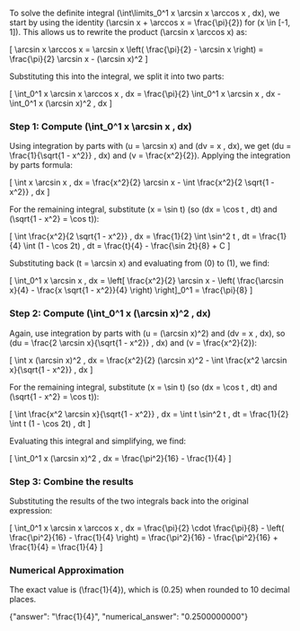 
To solve the definite integral \(\int\limits_0^1 x \arcsin x \arccos x \, dx\), we start by using the identity \(\arcsin x + \arccos x = \frac{\pi}{2}\) for \(x \in [-1, 1]\). This allows us to rewrite the product \(\arcsin x \arccos x\) as:

\[
\arcsin x \arccos x = \arcsin x \left( \frac{\pi}{2} - \arcsin x \right) = \frac{\pi}{2} \arcsin x - (\arcsin x)^2
\]

Substituting this into the integral, we split it into two parts:

\[
\int_0^1 x \arcsin x \arccos x \, dx = \frac{\pi}{2} \int_0^1 x \arcsin x \, dx - \int_0^1 x (\arcsin x)^2 \, dx
\]

### Step 1: Compute \(\int_0^1 x \arcsin x \, dx\)
Using integration by parts with \(u = \arcsin x\) and \(dv = x \, dx\), we get \(du = \frac{1}{\sqrt{1 - x^2}} \, dx\) and \(v = \frac{x^2}{2}\). Applying the integration by parts formula:

\[
\int x \arcsin x \, dx = \frac{x^2}{2} \arcsin x - \int \frac{x^2}{2 \sqrt{1 - x^2}} \, dx
\]

For the remaining integral, substitute \(x = \sin t\) (so \(dx = \cos t \, dt\) and \(\sqrt{1 - x^2} = \cos t\)):

\[
\int \frac{x^2}{2 \sqrt{1 - x^2}} \, dx = \frac{1}{2} \int \sin^2 t \, dt = \frac{1}{4} \int (1 - \cos 2t) \, dt = \frac{t}{4} - \frac{\sin 2t}{8} + C
\]

Substituting back \(t = \arcsin x\) and evaluating from \(0\) to \(1\), we find:

\[
\int_0^1 x \arcsin x \, dx = \left[ \frac{x^2}{2} \arcsin x - \left( \frac{\arcsin x}{4} - \frac{x \sqrt{1 - x^2}}{4} \right) \right]_0^1 = \frac{\pi}{8}
\]

### Step 2: Compute \(\int_0^1 x (\arcsin x)^2 \, dx\)
Again, use integration by parts with \(u = (\arcsin x)^2\) and \(dv = x \, dx\), so \(du = \frac{2 \arcsin x}{\sqrt{1 - x^2}} \, dx\) and \(v = \frac{x^2}{2}\):

\[
\int x (\arcsin x)^2 \, dx = \frac{x^2}{2} (\arcsin x)^2 - \int \frac{x^2 \arcsin x}{\sqrt{1 - x^2}} \, dx
\]

For the remaining integral, substitute \(x = \sin t\) (so \(dx = \cos t \, dt\) and \(\sqrt{1 - x^2} = \cos t\)):

\[
\int \frac{x^2 \arcsin x}{\sqrt{1 - x^2}} \, dx = \int t \sin^2 t \, dt = \frac{1}{2} \int t (1 - \cos 2t) \, dt
\]

Evaluating this integral and simplifying, we find:

\[
\int_0^1 x (\arcsin x)^2 \, dx = \frac{\pi^2}{16} - \frac{1}{4}
\]

### Step 3: Combine the results
Substituting the results of the two integrals back into the original expression:

\[
\int_0^1 x \arcsin x \arccos x \, dx = \frac{\pi}{2} \cdot \frac{\pi}{8} - \left( \frac{\pi^2}{16} - \frac{1}{4} \right) = \frac{\pi^2}{16} - \frac{\pi^2}{16} + \frac{1}{4} = \frac{1}{4}
\]

### Numerical Approximation
The exact value is \(\frac{1}{4}\), which is \(0.25\) when rounded to 10 decimal places.

{"answer": "\\frac{1}{4}", "numerical_answer": "0.2500000000"}